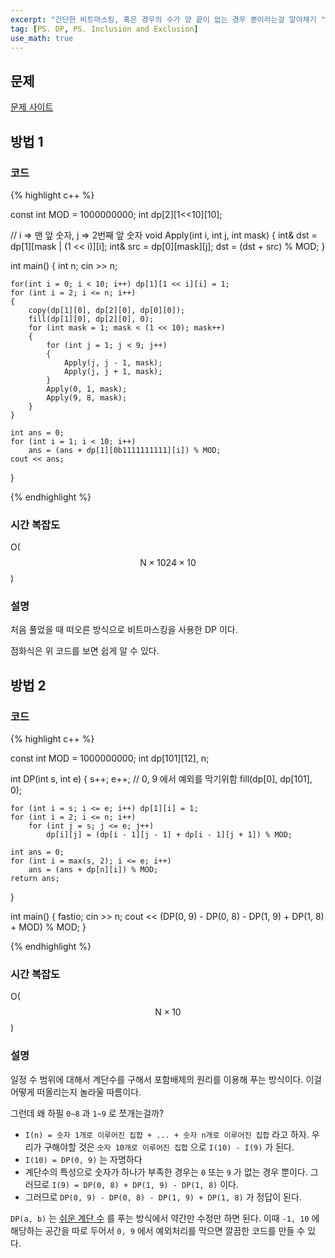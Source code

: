 ```yaml
---
excerpt: "간단한 비트마스킹, 혹은 경우의 수가 양 끝이 없는 경우 뿐이라는걸 알아채기 "
tag: [PS. DP, PS. Inclusion and Exclusion]
use_math: true
---
```


## 문제

[문제 사이트](https://www.acmicpc.net/problem/1562)

## 방법 1

### 코드

{% highlight c++ %}

const int MOD = 1000000000;
int dp[2][1<<10][10];

// i => 맨 앞 숫자, j => 2번째 앞 숫자
void Apply(int i, int j, int mask)
{
	int& dst = dp[1][mask | (1 << i)][i];
	int& src = dp[0][mask][j];
	dst = (dst + src) % MOD;
}

int main()
{
	int n; cin >> n;

	for(int i = 0; i < 10; i++) dp[1][1 << i][i] = 1;
	for (int i = 2; i <= n; i++)
	{
		copy(dp[1][0], dp[2][0], dp[0][0]);
		fill(dp[1][0], dp[2][0], 0);
		for (int mask = 1; mask < (1 << 10); mask++)
		{	
			for (int j = 1; j < 9; j++)
			{
				Apply(j, j - 1, mask);
				Apply(j, j + 1, mask);
			}
			Apply(0, 1, mask);
			Apply(9, 8, mask);
		}
	}

	int ans = 0;
	for (int i = 1; i < 10; i++)
		ans = (ans + dp[1][0b1111111111][i]) % MOD;
	cout << ans;
}

{% endhighlight %}


### 시간 복잡도

O($$ \mathrm{N} \times 1024 \times 10 $$)


### 설명

처음 풀었을 때 떠오른 방식으로 비트마스킹을 사용한 DP 이다.

점화식은 위 코드를 보면 쉽게 알 수 있다. 



## 방법 2

### 코드

{% highlight c++ %}

const int MOD = 1000000000;
int dp[101][12], n;

int DP(int s, int e)
{
	s++; e++; // 0, 9 에서 예외를 막기위함
	fill(dp[0], dp[101], 0);

	for (int i = s; i <= e; i++) dp[1][i] = 1;
	for (int i = 2; i <= n; i++)
		for (int j = s; j <= e; j++)
			dp[i][j] = (dp[i - 1][j - 1] + dp[i - 1][j + 1]) % MOD;

	int ans = 0;
	for (int i = max(s, 2); i <= e; i++)
		ans = (ans + dp[n][i]) % MOD;
	return ans;
}

int main()
{
	fastio;
	cin >> n;
	cout << (DP(0, 9) - DP(0, 8) - DP(1, 9) + DP(1, 8) + MOD) % MOD;
}

{% endhighlight %}


### 시간 복잡도

O($$ \mathrm{N} \times 10 $$)


### 설명

일정 수 범위에 대해서 계단수를 구해서 포함배제의 원리를 이용해 푸는 방식이다. 이걸 어떻게 떠올리는지 놀라울 따름이다. 

그런데 왜 하필 ```0~8``` 과 ```1~9``` 로 쪼개는걸까? 
+ ```I(n) = 숫자 1개로 이루어진 집합 + ... + 숫자 n개로 이루어진 집합``` 라고 하자. 우리가 구해야할 것은 ```숫자 10개로 이루어진 집합``` 으로 ```I(10) - I(9)``` 가 된다.
+  ```I(10) = DP(0, 9)``` 는 자명하다 
+ 계단수의 특성으로 숫자가 하나가 부족한 경우는 ```0``` 또는 ```9``` 가 없는 경우 뿐이다. 그러므로 ```I(9) = DP(0, 8) + DP(1, 9) - DP(1, 8)``` 이다.
+ 그러므로 ```DP(0, 9) - DP(0, 8) - DP(1, 9) + DP(1, 8)``` 가 정답이 된다.

```DP(a, b)``` 는 [쉬운 계단 수](https://www.acmicpc.net/problem/10844) 를 푸는 방식에서 약간만 수정만 하면 된다. 이때 ```-1, 10``` 에 해당하는 공간을 따로 두어서 ```0, 9``` 에서 예외처리를 막으면 깔끔한 코드를 만들 수 있다.

